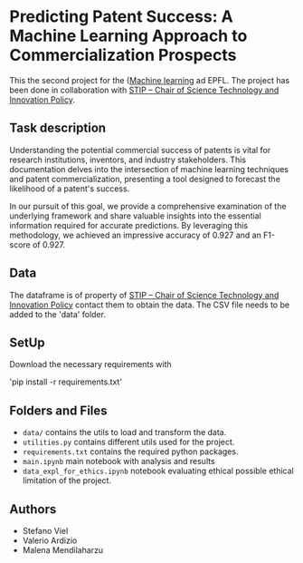 #  Predicting Patent Success: A Machine Learning Approach to Commercialization Prospects

This the second project for the ([Machine learning](https://www.epfl.ch/labs/mlo/machine-learning-cs-433/) ad EPFL. The project has been done in collaboration with [STIP – Chair of Science Technology and Innovation Policy](https://www.epfl.ch/labs/stip/). 

##  Task description
Understanding the potential commercial success of patents is vital for research institutions, inventors, and industry stakeholders. This documentation delves into the intersection of machine learning techniques and patent commercialization, presenting a tool designed to forecast the likelihood of a patent's success.

In our pursuit of this goal, we provide a comprehensive examination of the underlying framework and share valuable insights into the essential information required for accurate predictions. By leveraging this methodology, we achieved an impressive accuracy of 0.927 and an F1-score of 0.927.

## Data

The dataframe is of property of [STIP – Chair of Science Technology and Innovation Policy](https://www.epfl.ch/labs/stip/) contact them to obtain the data. The CSV file needs to be added to the 'data' folder. 

## SetUp

Download the necessary requirements with

'pip install -r requirements.txt'

## Folders and Files

- `data/` contains the utils to load and transform the data.
- `utilities.py` contains different utils used for the project.
- `requirements.txt` contains the required python packages.
- `main.ipynb` main notebook with analysis and results
- `data_expl_for_ethics.ipynb` notebook evaluating ethical possible ethical limitation of the project. 

## Authors

- Stefano Viel
- Valerio Ardizio
- Malena Mendilaharzu


